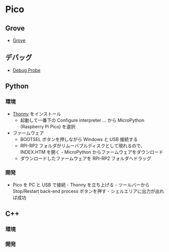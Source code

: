 # Pico

## Grove
- [Grove](https://files.seeedstudio.com/wiki/Grove_Shield_for_Pi_Pico_V1.0/Begiinner%27s-Guide-for-Raspberry-Pi-Pico.pdf
)

## デバッグ
- [Debug Probe](https://www.raspberrypi.com/documentation/microcontrollers/debug-probe.html)

## Python
### 環境
- [Thonny](https://thonny.org/) をインストール
    - 起動して一番下の Configure interpreter ... から MicroPython (Raspberry Pi Pico) を選択
- ファームウェア
    - BOOTSEL ボタンを押しながら Windows と USB 接続する
    - RPI-RP2 フォルダがリムーバブルディスクとして現れるので、INDEX.HTM を開く - MicroPython からファームウェアをダウンロード
    - ダウンロードしたファームウェアを RPI-RP2 フォルダへドラッグ
<!--
- ライブラリ
    - [16x2 LCD Library](http://47.106.166.129/Embeded/pico-micropython-grove/blob/master/I2C/lcd1602.py)
        - Thonny から Save as で Pico へコピーしておく
    - [Temperature Humidity Sensor Library](http://47.106.166.129/Embeded/pico-micropython-grove/blob/master/I2C/dht20.py)
         - Thonny から Save as で Pico へコピーしておく
-->
<!--
    - [Temperature Humidity Sensor Library](http://47.106.166.129/Embeded/pico-micropython-grove/blob/master/Digital/dht11.py)
         - Thonny から Save as で Pico へコピーしておく
-->
### 開発
- Pico を PC と USB で接続 - Thonny を立ち上げる - ツールバーから Stop/Restart back-end process ボタンを押す - シェルエリアに出力が出れば成功

## C++
### 環境
### 開発
